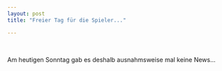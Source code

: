 ```yaml
---
layout: post
title: "Freier Tag für die Spieler..."

---
```


 

Am heutigen Sonntag gab es deshalb ausnahmsweise mal keine News...
